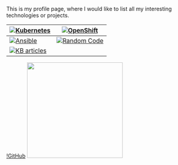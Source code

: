 This is my profile page, where I would like to list all my interesting technologies or projects.


[![Kubernetes](https://upload.wikimedia.org/wikipedia/commons/thumb/3/39/Kubernetes_logo_without_workmark.svg/200px-Kubernetes_logo_without_workmark.svg.png)](https://github.com/amitkarpe/kubernetes_exam) | [![OpenShift](https://upload.wikimedia.org/wikipedia/commons/thumb/3/3a/OpenShift-LogoType.svg/225px-OpenShift-LogoType.svg.png )](https://github.com/amitkarpe/openshift)
---|---
[![Ansible](https://upload.wikimedia.org/wikipedia/commons/thumb/2/24/Ansible_logo.svg/200px-Ansible_logo.svg.png)](https://github.com/amitkarpe/ansible)| [![Random Code](https://github.com/favicon.ico)](https://gitlab.com/amitkarpe)
[![KB articles](https://icon-library.net/images/knowledge-base-icon/knowledge-base-icon-3.jpg)](https://github.com/amitkarpe/kb) | 


<!--- [![Random Code](https://about.gitlab.com/images/press/logo/png/gitlab-logo-gray-stacked-rgb.png)](https://gitlab.com/amitkarpe) ---> 

[!GitHub](https://github.githubassets.com/images/modules/logos_page/Octocat.png)
<img src="https://github.githubassets.com/images/modules/logos_page/Octocat.png" width="250">

<!--- 
[![Kubernetes](https://upload.wikimedia.org/wikipedia/commons/thumb/3/39/Kubernetes_logo_without_workmark.svg/200px-Kubernetes_logo_without_workmark.svg.png)](https://github.com/amitkarpe/kubernetes_exam) 

[![OpenShift](https://upload.wikimedia.org/wikipedia/commons/thumb/3/3a/OpenShift-LogoType.svg/225px-OpenShift-LogoType.svg.png )](https://github.com/amitkarpe/openshift)

[![Ansible](https://upload.wikimedia.org/wikipedia/commons/thumb/2/24/Ansible_logo.svg/200px-Ansible_logo.svg.png)](https://github.com/amitkarpe/ansible) 


[![Random Script](https://github.com/favicon.ico)](https://github.com/amitkarpe/scripts)

<img src="https://github.com/favicon.ico" width="48">
![test](https://github.com/favicon.ico)
<img src="https://github.com/favicon.ico" width="48">

 ---> 
